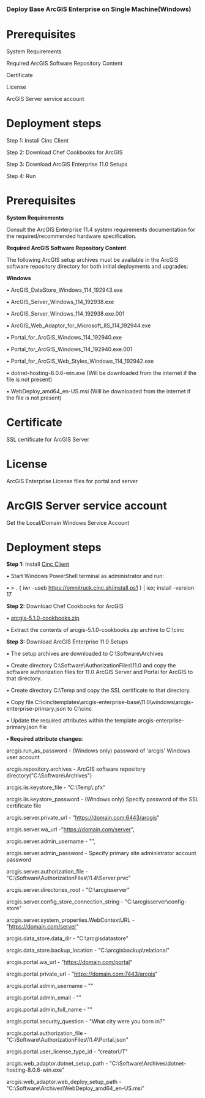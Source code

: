 ### **Deploy Base ArcGIS Enterprise on Single Machine(Windows)**

# Prerequisites

 System Requirements
 
 Required ArcGIS Software Repository Content
 
 Certificate
 
 License
 
 ArcGIS Server service account

 # Deployment steps 
 
 Step 1: Install Cinc Client
 
 Step 2: Download Chef Cookbooks for ArcGIS
 
 Step 3: Download ArcGIS Enterprise 11.0 Setups
 
 Step 4: Run

# Prerequisites
**System Requirements**

Consult the ArcGIS Enterprise 11.4 system requirements documentation for the required/recommended hardware specification.

**Required ArcGIS Software Repository Content**

The following ArcGIS setup archives must be available in the ArcGIS software repository directory for both initial deployments and upgrades:

**Windows**

•	ArcGIS_DataStore_Windows_114_192943.exe

•	ArcGIS_Server_Windows_114_192938.exe

•	ArcGIS_Server_Windows_114_192938.exe.001

•	ArcGIS_Web_Adaptor_for_Microsoft_IIS_114_192944.exe

•	Portal_for_ArcGIS_Windows_114_192940.exe

•	Portal_for_ArcGIS_Windows_114_192940.exe.001

•	Portal_for_ArcGIS_Web_Styles_Windows_114_192942.exe

•	dotnet-hosting-8.0.6-win.exe (Will be downloaded from the internet if the file is not present)

•	WebDeploy_amd64_en-US.msi (Will be downloaded from the internet if the file is not present)

# Certificate

SSL certificate for ArcGIS Server

# License

ArcGIS Enterprise License files for portal and server

# ArcGIS Server service account

Get the Local/Domain Windows Service Account 

# Deployment steps

**Step 1:** Install [Cinc Client](https://cinc.sh/start/client/) 

•	Start Windows PowerShell terminal as administrator and run:

•	> . { iwr -useb https://omnitruck.cinc.sh/install.ps1 } | iex; install -version 17

**Step 2:** Download Chef Cookbooks for ArcGIS

•	[arcgis-5.1.0-cookbooks.zip](https://github.com/Esri/arcgis-cookbook/releases/download/v5.1.0/arcgis-5.1.0-cookbooks.zip)

•	Extract the contents of arcgis-5.1.0-cookbooks.zip archive to C:\cinc

**Step 3:** Download ArcGIS Enterprise 11.0 Setups

•	The setup archives are downloaded to C:\Software\Archives

•	Create directory C:\Software\AuthorizationFiles\11.0 and copy the software authorization files for 11.0 ArcGIS Server and Portal for ArcGIS to that directory.

•	Create directory C:\Temp and copy the SSL certificate to that directory.

•	Copy file C:\cinc\templates\arcgis-enterprise-base\11.0\windows\arcgis-enterprise-primary.json to C:\cinc

•	Update the required attributes within the template arcgis-enterprise-primary.json file

**•	Required attribute changes:**

arcgis.run_as_password - (Windows only) password of 'arcgis' Windows user account

arcgis.repository.archives - ArcGIS software repository directory("C:\\Software\\Archives")

arcgis.iis.keystore_file - "C:\\Temp\\.pfx"

arcgis.iis.keystore_password - (Windows only) Specify password of the SSL certificate file

arcgis.server.private_url - "https://domain.com:6443/arcgis"

arcgis.server.wa_url -"https://domain.com/server",

arcgis.server.admin_username - "",

arcgis.server.admin_password - Specify primary site administrator account password

arcgis.server.authorization_file - "C:\\Software\\AuthorizationFiles\\11.4\\Server.prvc"

arcgis.server.directories_root - "C:\\arcgisserver"

arcgis.server.config_store_connection_string - "C:\\arcgisserver\\config-store"

arcgis.server.system_properties.WebContextURL - "https://domain.com/server"

arcgis.data_store.data_dir - "C:\\arcgisdatastore"

arcgis.data_store.backup_location - "C:\\arcgisbackup\\relational"

arcgis.portal.wa_url - "https://domain.com/portal"

arcgis.portal.private_url - "https://domain.com:7443/arcgis"

arcgis.portal.admin_username - ""

arcgis.portal.admin_email - ""

arcgis.portal.admin_full_name - ""

arcgis.portal.security_question - "What city were you born in?"

arcgis.portal.authorization_file - "C:\\Software\\AuthorizationFiles\\11.4\\Portal.json"

arcgis.portal.user_license_type_id - “creatorUT"

arcgis.web_adaptor.dotnet_setup_path - "C:\\Software\\Archives\\dotnet-hosting-8.0.6-win.exe"

arcgis.web_adaptor.web_deploy_setup_path - "C:\\Software\\Archives\\WebDeploy_amd64_en-US.msi"


